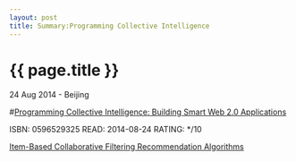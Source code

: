 ```yaml
---
layout: post
title: Summary:Programming Collective Intelligence
---
```


{{ page.title }}
================

<p class="meta">24 Aug 2014 - Beijing</p>


#[Programming Collective Intelligence: Building Smart Web 2.0 Applications](http://amzn.com/0596529325)


ISBN: 0596529325 READ: 2014-08-24 RATING: */10


[Item-Based Collaborative Filtering Recommendation Algorithms](http://files.grouplens.org/papers/www10_sarwar.pdf)
